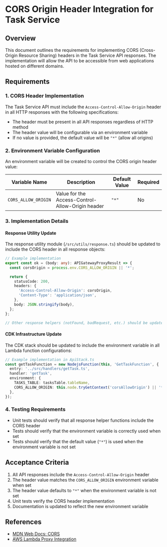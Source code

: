 # CORS Origin Header Integration for Task Service

## Overview

This document outlines the requirements for implementing CORS (Cross-Origin Resource Sharing) headers in the Task Service API responses. The implementation will allow the API to be accessible from web applications hosted on different domains.

## Requirements

### 1. CORS Header Implementation

The Task Service API must include the `Access-Control-Allow-Origin` header in all HTTP responses with the following specifications:

- The header must be present in all API responses regardless of HTTP method
- The header value will be configurable via an environment variable
- If no value is provided, the default value will be `"*"` (allow all origins)

### 2. Environment Variable Configuration

An environment variable will be created to control the CORS origin header value:

| Variable Name       | Description                                      | Default Value | Required |
| ------------------- | ------------------------------------------------ | ------------- | -------- |
| `CORS_ALLOW_ORIGIN` | Value for the Access-Control-Allow-Origin header | `"*"`         | No       |

### 3. Implementation Details

#### Response Utility Update

The response utility module (`/src/utils/response.ts`) should be updated to include the CORS header in all response objects:

```typescript
// Example implementation
export const ok = (body: any): APIGatewayProxyResult => {
  const corsOrigin = process.env.CORS_ALLOW_ORIGIN || '*';

  return {
    statusCode: 200,
    headers: {
      'Access-Control-Allow-Origin': corsOrigin,
      'Content-Type': 'application/json',
    },
    body: JSON.stringify(body),
  };
};

// Other response helpers (notFound, badRequest, etc.) should be updated similarly
```

#### CDK Infrastructure Update

The CDK stack should be updated to include the environment variable in all Lambda function configurations:

```typescript
// Example implementation in ApiStack.ts
const getTaskFunction = new NodejsFunction(this, 'GetTaskFunction', {
  entry: '../src/handlers/getTask.ts',
  handler: 'getTask',
  environment: {
    TASKS_TABLE: tasksTable.tableName,
    CORS_ALLOW_ORIGIN: this.node.tryGetContext('corsAllowOrigin') || '*',
  },
});
```

### 4. Testing Requirements

- Unit tests should verify that all response helper functions include the CORS header
- Tests should verify that the environment variable is correctly used when set
- Tests should verify that the default value (`"*"`) is used when the environment variable is not set

## Acceptance Criteria

1. All API responses include the `Access-Control-Allow-Origin` header
2. The header value matches the `CORS_ALLOW_ORIGIN` environment variable when set
3. The header value defaults to `"*"` when the environment variable is not set
4. Unit tests verify the CORS header implementation
5. Documentation is updated to reflect the new environment variable

## References

- [MDN Web Docs: CORS](https://developer.mozilla.org/en-US/docs/Web/HTTP/CORS)
- [AWS Lambda Proxy Integration](https://docs.aws.amazon.com/apigateway/latest/developerguide/set-up-lambda-proxy-integrations.html)
